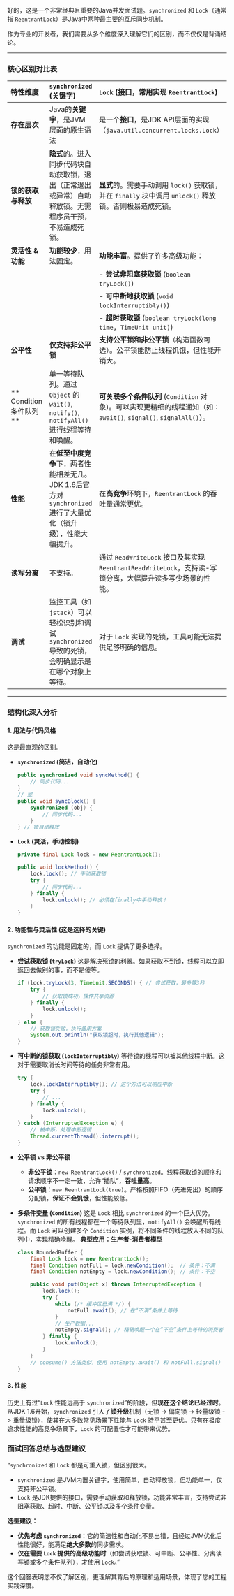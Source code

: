好的，这是一个非常经典且重要的Java并发面试题。`synchronized` 和 `Lock`（通常指 `ReentrantLock`）是Java中两种最主要的互斥同步机制。

作为专业的开发者，我们需要从多个维度深入理解它们的区别，而不仅仅是背诵结论。

---

### 核心区别对比表

| 特性维度             | `synchronized` (关键字)                                                                 | `Lock` (接口，常用实现 `ReentrantLock`)                                   |
| :------------------- | :-------------------------------------------------------------------------------------- | :------------------------------------------------------------------------ |
| **存在层次**           | Java的**关键字**，是JVM层面的原生语法                                                         | 是一个**接口**，是JDK API层面的实现（`java.util.concurrent.locks.Lock`）            |
| **锁的获取与释放**       | **隐式**的。进入同步代码块自动获取锁，退出（正常退出或异常）自动释放锁。无需程序员干预，不易造成死锁。                 | **显式**的。需要手动调用 `lock()` 获取锁，并在 `finally` 块中调用 `unlock()` 释放锁。否则极易造成死锁。 |
| **灵活性 & 功能**      | **功能较少**，用法固定。                                                                   | **功能丰富**。提供了许多高级功能：                                            |
|                      |                                                                                         | - **尝试非阻塞获取锁** (`boolean tryLock()`)                                  |
|                      |                                                                                         | - **可中断地获取锁** (`void lockInterruptibly()`)                             |
|                      |                                                                                         | - **超时获取锁** (`boolean tryLock(long time, TimeUnit unit)`)                |
| **公平性**             | **仅支持非公平锁**                                                                         | **支持公平锁和非公平锁**（构造函数可选）。公平锁能防止线程饥饿，但性能开销大。                     |
| ** Condition 条件队列** | 单一等待队列。通过 `Object` 的 `wait()`, `notify()`, `notifyAll()` 进行线程等待和唤醒。             | **可关联多个条件队列** (`Condition` 对象)。可以实现更精细的线程通知（如：`await()`, `signal()`, `signalAll()`）。 |
| **性能**               | 在**低至中度竞争**下，两者性能相差无几。JDK 1.6后官方对 `synchronized` 进行了大量优化（锁升级），性能大幅提升。 | 在**高竞争**环境下，`ReentrantLock` 的吞吐量通常更优。                              |
| **读写分离**           | 不支持。                                                                                   | 通过 `ReadWriteLock` 接口及其实现 `ReentrantReadWriteLock`，支持读-写锁分离，大幅提升读多写少场景的性能。 |
| **调试**               | 监控工具（如 `jstack`）可以轻松识别和调试 `synchronized` 导致的死锁，会明确显示是在哪个对象上等待。            | 对于 `Lock` 实现的死锁，工具可能无法提供足够明确的信息。                                  |

---

### 结构化深入分析

#### 1. 用法与代码风格
这是最直观的区别。

*   **`synchronized` (简洁，自动化)**
    ```java
    public synchronized void syncMethod() {
        // 同步代码...
    }
    // 或
    public void syncBlock() {
        synchronized (obj) {
            // 同步代码...
        }
    } // 锁自动释放
    ```

*   **`Lock` (灵活，手动控制)**
    ```java
    private final Lock lock = new ReentrantLock();
    
    public void lockMethod() {
        lock.lock(); // 手动获取锁
        try {
            // 同步代码...
        } finally {
            lock.unlock(); // 必须在finally中手动释放！
        }
    }
    ```

#### 2. 功能性与灵活性 (这是选择的关键)
`synchronized` 的功能是固定的，而 `Lock` 提供了更多选择。

*   **尝试获取锁 (`tryLock`)**
    这是解决死锁的利器。如果获取不到锁，线程可以立即返回去做别的事，而不是傻等。
    ```java
    if (lock.tryLock(3, TimeUnit.SECONDS)) { // 尝试获取，最多等3秒
        try {
            // 获取锁成功，操作共享资源
        } finally {
            lock.unlock();
        }
    } else {
        // 获取锁失败，执行备用方案
        System.out.println("获取锁超时，执行其他逻辑");
    }
    ```

*   **可中断的锁获取 (`lockInterruptibly`)**
    等待锁的线程可以被其他线程中断。这对于需要取消长时间等待的任务非常有用。
    ```java
    try {
        lock.lockInterruptibly(); // 这个方法可以响应中断
        try {
            // ...
        } finally {
            lock.unlock();
        }
    } catch (InterruptedException e) {
        // 被中断，处理中断逻辑
        Thread.currentThread().interrupt();
    }
    ```

*   **公平锁 vs 非公平锁**
    *   **非公平锁**：`new ReentrantLock()` / `synchronized`。线程获取锁的顺序和请求顺序不一定一致，允许“插队”，**吞吐量高**。
    *   **公平锁**：`new ReentrantLock(true)`。严格按照FIFO（先进先出）的顺序分配锁，**保证不会饥饿**，但性能较低。

*   **多条件变量 (`Condition`)**
    这是 `Lock` 相比 `synchronized` 的一个巨大优势。`synchronized` 的所有线程都在一个等待队列里，`notifyAll()` 会唤醒所有线程。而 `Lock` 可以创建多个 `Condition` 实例，将不同条件的线程放入不同的队列中，实现精确唤醒。
    **典型应用：生产者-消费者模型**
    ```java
    class BoundedBuffer {
        final Lock lock = new ReentrantLock();
        final Condition notFull = lock.newCondition();  // 条件：不满
        final Condition notEmpty = lock.newCondition(); // 条件：不空

        public void put(Object x) throws InterruptedException {
            lock.lock();
            try {
                while (/* 缓冲区已满 */) {
                    notFull.await(); // 在“不满”条件上等待
                }
                // 生产数据...
                notEmpty.signal(); // 精确唤醒一个在“不空”条件上等待的消费者
            } finally {
                lock.unlock();
            }
        }
        // consume() 方法类似，使用 notEmpty.await() 和 notFull.signal()
    }
    ```

#### 3. 性能
历史上有过“`Lock` 性能远高于 `synchronized`”的阶段，但**现在这个结论已经过时**。从JDK 1.6开始，`synchronized` 引入了**锁升级**机制（无锁 -> 偏向锁 -> 轻量级锁 -> 重量级锁），使其在大多数常见场景下性能与 `Lock` 持平甚至更优。只有在极度追求性能的高竞争场景下，`Lock` 的可配置性才可能带来优势。

### 面试回答总结与选型建议

“`synchronized` 和 `Lock` 都是可重入锁，但区别很大。
*   `synchronized` 是JVM内置关键字，使用简单，自动释放锁，但功能单一，仅支持非公平锁。
*   `Lock` 是JDK提供的接口，需要手动获取和释放锁，功能非常丰富，支持尝试非阻塞获取、超时、中断、公平锁以及多个条件变量。

**选型建议：**
*   **优先考虑 `synchronized`**：它的简洁性和自动化不易出错，且经过JVM优化后性能很好，能满足**绝大多数**的同步需求。
*   **仅在需要 `Lock` 提供的高级功能时**（如尝试获取锁、可中断、公平性、分离读写锁或多个条件队列），才使用 `Lock`。”

这个回答表明您不仅了解区别，更理解其背后的原理和适用场景，体现了您的工程实践深度。
